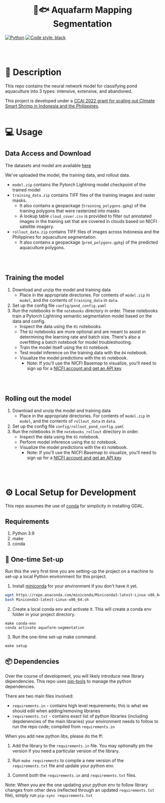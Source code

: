 <div align="center">

# 🦐🐟 Aquafarm Mapping Segmentation

</div>

<a href="https://www.python.org/"><img alt="Python" src="https://img.shields.io/badge/-Python 3.9-blue?style=for-the-badge&logo=python&logoColor=white"></a>
<a href="https://black.readthedocs.io/en/stable/"><img alt="Code style: black" src="https://img.shields.io/badge/code%20style-black-black.svg?style=for-the-badge&labelColor=gray"></a>

<br/>
<br/>


# 📜 Description

This repo contains the neural network model for classifying pond aquaculture into 3 types: intensive, extensive, and abandoned.

This project is developed under a [CCAI 2022 grant for scaling out Climate Smart Shrimp in Indonesia and the Philippines](https://www.climatechange.ai/blog/2022-06-16-grants-mangrove).
<br/>
<br/>

# 💻 Usage
## Data Access and Download
The datasets and model are available [here](https://drive.google.com/drive/folders/1VRnK7vPCWMTSRQOwuDie18zES3EqA27S?usp=share_link)

We've uploaded the model, the training data, and rollout data.

- `model.zip` contains the Pytorch Lightning model checkpoint of the trained model
- `training_data.zip` contains TIFF files of the training images and raster masks.
    - It also contains a geopackage (`training_polygons.gpkg`) of the training polygons that were rasterized into masks
    - A lookup table `cloud_cover.csv` is provided to filter out annotated images in the training set that are covered in clouds based on NICFI satellite imagery.
- `rollout_data.zip` contains TIFF files of images across Indonesia and the Philippines for aquaculture segmentation.
    - It also contains a geopackage (`pred_polygons.gpkg`) of the predicted aquaculture polygons.
<br/>
<br/>

## Training the model
1. Download and unzip the model and training data
    - Place in the appropriate directories. For contents of `model.zip` in `model`, and the contents of `training_data` in `data`.
2. Set up the config file `config/pond_config.yaml`
3. Run the notebooks in the `notebooks` directory in order. These notebooks train a Pytorch Lightning semantic segmentation model based on the data and config.
    - Inspect the data using the `01` notebooks.
    - The `02` notebooks are more optional and are meant to assist in determining the learning rate and batch size. There's also a overfitting a batch notebook for model troubleshooting.
    - Train the model itself using the `03` notebook.
    - Test model inference on the training data with the `04` notebook.
    - Visualize the model predictions with the `05` notebook.
        - Note: If you'll use the NICFI Basemap to visualize, you'll need to sign up for a [NICFI account and get an API key](https://www.planet.com/nicfi/)

<br/>
<br/>

## Rolling out the model
1. Download and unzip the model and training data
    - Place in the appropriate directories. For contents of `model.zip` in `model`, and the contents of `rollout_data` in `data`.
2. Set up the config file `config/rollout_pond_config.yaml`
3. Run the notebooks in the `notebooks_rollout` directory in order.
    - Inspect the data using the `01` notebook.
    - Perform model inference using the `02` notebook.
    - Visualize the model predictions with the `03` notebook.
        - Note: If you'll use the NICFI Basemap to visualize, you'll need to sign up for a [NICFI account and get an API key](https://www.planet.com/nicfi/)

<br/>
<br/>

# ⚙️ Local Setup for Development

This repo assumes the use of [conda](https://docs.conda.io/en/latest/miniconda.html) for simplicity in installing GDAL.


## Requirements

1. Python 3.9
2. make
3. conda


## 🐍 One-time Set-up
Run this the very first time you are setting-up the project on a machine to set-up a local Python environment for this project.

1. Install [miniconda](https://docs.conda.io/en/latest/miniconda.html) for your environment if you don't have it yet.
```bash
wget https://repo.anaconda.com/miniconda/Miniconda3-latest-Linux-x86_64.sh
bash Miniconda3-latest-Linux-x86_64.sh
```

2. Create a local conda env and activate it. This will create a conda env folder in your project directory.
```
make conda-env
conda activate aquafarm-segmentation
```

3. Run the one-time set-up make command.
```
make setup
```

## 📦 Dependencies

Over the course of development, you will likely introduce new library dependencies. This repo uses [pip-tools](https://github.com/jazzband/pip-tools) to manage the python dependencies.

There are two main files involved:
* `requirements.in` - contains high level requirements; this is what we should edit when adding/removing libraries
* `requirements.txt` - contains exact list of python libraries (including depdenencies of the main libraries) your environment needs to follow to run the repo code; compiled from `requirements.in`


When you add new python libs, please do the ff:

1. Add the library to the `requirements.in` file. You may optionally pin the version if you need a particular version of the library.

2. Run `make requirements` to compile a new version of the `requirements.txt` file and update your python env.

3. Commit both the `requirements.in` and `requirements.txt` files.

Note: When you are the one updating your python env to follow library changes from other devs (reflected through an updated `requirements.txt` file), simply run `pip-sync requirements.txt`
